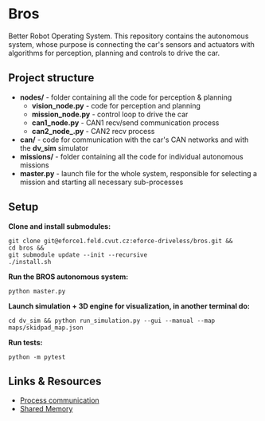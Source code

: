# Bros

Better Robot Operating System. This repository contains the autonomous system, whose purpose is connecting the car's sensors and actuators with algorithms for perception, planning and controls to drive the car.

## Project structure

- **nodes/** - folder containing all the code for perception & planning
  - **vision_node.py** - code for perception and planning
  - **mission_node.py** - control loop to drive the car
  - **can1_node.py** - CAN1 recv/send communication process
  - **can2_node_.py** - CAN2 recv process
- **can/** - code for communication with the car's CAN networks and with the **dv_sim** simulator
- **missions/** - folder containing all the code for individual autonomous missions
- **master.py** - launch file for the whole system, responsible for selecting a mission and starting all necessary sub-processes

## Setup

**Clone and install submodules:**
``` 
git clone git@eforce1.feld.cvut.cz:eforce-driveless/bros.git &&
cd bros &&
git submodule update --init --recursive
./install.sh
```


**Run the BROS autonomous system:**
```
python master.py
```

**Launch simulation + 3D engine for visualization, in another terminal do:**
```
cd dv_sim && python run_simulation.py --gui --manual --map maps/skidpad_map.json
```

**Run tests:**
```
python -m pytest
```

## Links & Resources

- [Process communication](https://pymotw.com/2/multiprocessing/communication.html)
- [Shared Memory](https://docs.python.org/3/library/multiprocessing.shared_memory.html)
